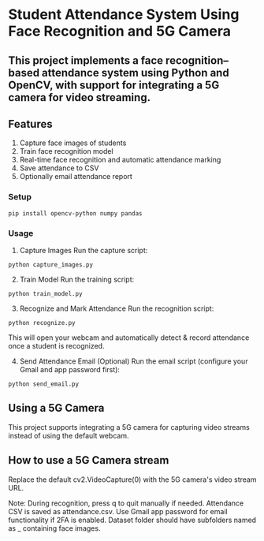 # Student Attendance System Using Face Recognition and 5G Camera

## This project implements a face recognition–based attendance system using Python and OpenCV, with support for integrating a 5G camera for video streaming.

## Features
1) Capture face images of students
2) Train face recognition model
3) Real-time face recognition and automatic attendance marking
4) Save attendance to CSV
5) Optionally email attendance report

### Setup
```Install required libraries:
pip install opencv-python numpy pandas
```
### Usage
1. Capture Images
Run the capture script:
```
python capture_images.py
```
2. Train Model
Run the training script:
```
python train_model.py
```
3. Recognize and Mark Attendance
Run the recognition script:
```
python recognize.py
```
This will open your webcam and automatically detect & record attendance once a student is recognized.

4. Send Attendance Email (Optional)
Run the email script (configure your Gmail and app password first):
```
python send_email.py
```

## Using a 5G Camera
This project supports integrating a 5G camera for capturing video streams instead of using the default webcam.

## How to use a 5G Camera stream
Replace the default cv2.VideoCapture(0) with the 5G camera's video stream URL.

Note:
During recognition, press q to quit manually if needed.
Attendance CSV is saved as attendance.csv.
Use Gmail app password for email functionality if 2FA is enabled.
Dataset folder should have subfolders named as <StudentID>_<Name> containing face images.

